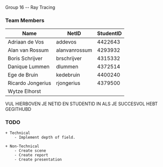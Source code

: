 Group 16 -- Ray Tracing

### Team Members

| Name              | NetID       	| StudentID |
| ----------------- | ----------- 	| --------- |
| Adriaan de Vos    | addevos     	| 4422643   |
| Alan van Rossum   | alanvanrossum	| 4293932   |
| Boris Schrijver   | brschrijver 	| 4315332   |
| Danique Lummen    | dlummen     	| 4372514   |
| Ege de Bruin      | kedebruin   	| 4400240   |
| Ricardo Jongerius | rjongerius    | 4379500   |
| Wytze Elhorst     |             	|           |

VUL HIERBOVEN JE NETID EN STUDENTID IN ALS JE SUCCESVOL HEBT GEGITHUBD

### TODO
	+ Technical
		- Implement depth of field.
		
	+ Non-Technical
		- Create scene
		- Create report
		- Create presentation